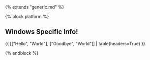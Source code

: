 {% extends "generic.md" %}

{% block platform %}
## Windows Specific Info!

{{ [["Hello", "World"], ["Goodbye", "World"]] | table(headers=True) }}

{% endblock %}
